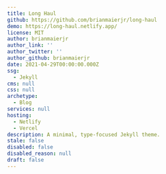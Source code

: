 ```yaml
---
title: Long Haul
github: https://github.com/brianmaierjr/long-haul
demo: https://long-haul.netlify.app/
license: MIT
author: brianmaierjr
author_link: ''
author_twitter: ''
author_github: brianmaierjr
date: 2021-04-29T00:00:00.000Z
ssg:
  - Jekyll
cms: null
css: null
archetype:
  - Blog
services: null
hosting:
  - Netlify
  - Vercel
description: A minimal, type-focused Jekyll theme.
stale: false
disabled: false
disabled_reason: null
draft: false
---
```

